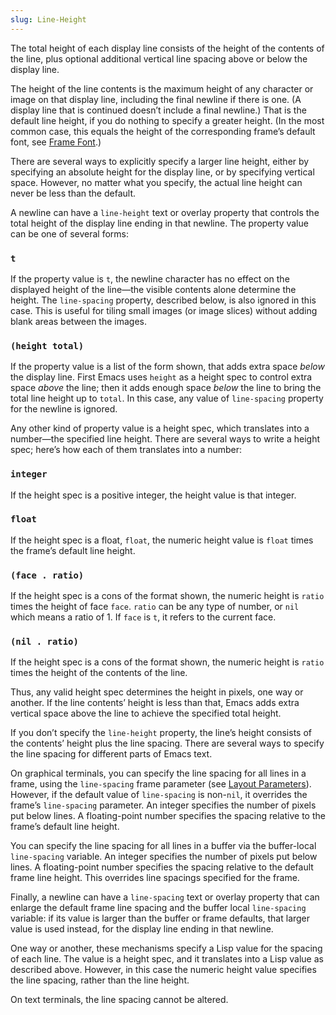 ```yaml
---
slug: Line-Height
---
```


The total height of each display line consists of the height of the contents of the line, plus optional additional vertical line spacing above or below the display line.

The height of the line contents is the maximum height of any character or image on that display line, including the final newline if there is one. (A display line that is continued doesn’t include a final newline.) That is the default line height, if you do nothing to specify a greater height. (In the most common case, this equals the height of the corresponding frame’s default font, see [Frame Font](Frame-Font).)

There are several ways to explicitly specify a larger line height, either by specifying an absolute height for the display line, or by specifying vertical space. However, no matter what you specify, the actual line height can never be less than the default.

A newline can have a `line-height` text or overlay property that controls the total height of the display line ending in that newline. The property value can be one of several forms:

### `t`

If the property value is `t`, the newline character has no effect on the displayed height of the line—the visible contents alone determine the height. The `line-spacing` property, described below, is also ignored in this case. This is useful for tiling small images (or image slices) without adding blank areas between the images.

### `(height total)`

If the property value is a list of the form shown, that adds extra space *below* the display line. First Emacs uses `height` as a height spec to control extra space *above* the line; then it adds enough space *below* the line to bring the total line height up to `total`. In this case, any value of `line-spacing` property for the newline is ignored.

Any other kind of property value is a height spec, which translates into a number—the specified line height. There are several ways to write a height spec; here’s how each of them translates into a number:

### `integer`

If the height spec is a positive integer, the height value is that integer.

### `float`

If the height spec is a float, `float`, the numeric height value is `float` times the frame’s default line height.

### `(face . ratio)`

If the height spec is a cons of the format shown, the numeric height is `ratio` times the height of face `face`. `ratio` can be any type of number, or `nil` which means a ratio of 1. If `face` is `t`, it refers to the current face.

### `(nil . ratio)`

If the height spec is a cons of the format shown, the numeric height is `ratio` times the height of the contents of the line.

Thus, any valid height spec determines the height in pixels, one way or another. If the line contents’ height is less than that, Emacs adds extra vertical space above the line to achieve the specified total height.

If you don’t specify the `line-height` property, the line’s height consists of the contents’ height plus the line spacing. There are several ways to specify the line spacing for different parts of Emacs text.

On graphical terminals, you can specify the line spacing for all lines in a frame, using the `line-spacing` frame parameter (see [Layout Parameters](Layout-Parameters)). However, if the default value of `line-spacing` is non-`nil`, it overrides the frame’s `line-spacing` parameter. An integer specifies the number of pixels put below lines. A floating-point number specifies the spacing relative to the frame’s default line height.

You can specify the line spacing for all lines in a buffer via the buffer-local `line-spacing` variable. An integer specifies the number of pixels put below lines. A floating-point number specifies the spacing relative to the default frame line height. This overrides line spacings specified for the frame.

Finally, a newline can have a `line-spacing` text or overlay property that can enlarge the default frame line spacing and the buffer local `line-spacing` variable: if its value is larger than the buffer or frame defaults, that larger value is used instead, for the display line ending in that newline.

One way or another, these mechanisms specify a Lisp value for the spacing of each line. The value is a height spec, and it translates into a Lisp value as described above. However, in this case the numeric height value specifies the line spacing, rather than the line height.

On text terminals, the line spacing cannot be altered.
